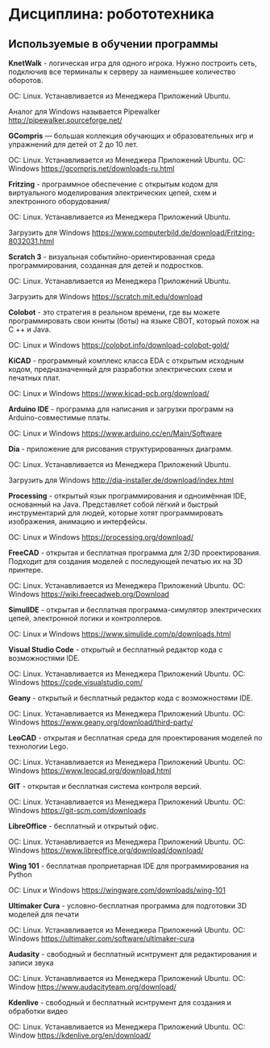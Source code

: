 # Дисциплина: робототехника

## Используемые в обучении программы

**KnetWalk** - логическая игра для одного игрока. Нужно построить сеть, подключив все терминалы к серверу за наименьшее количество оборотов. 

ОС: Linux. Устанавливается из Менеджера Приложений Ubuntu.

Аналог для Windows называется Pipewalker  http://pipewalker.sourceforge.net/


**GCompris** — большая коллекция обучающих и образовательных игр и упражнений для детей от 2 до 10 лет.

ОС: Linux. Устанавливается из Менеджера Приложений Ubuntu.
OС: Windows https://gcompris.net/downloads-ru.html



**Fritzing** - программное обеспечение с открытым кодом для виртуального моделирования электрических цепей, схем и электронного оборудования/

ОС: Linux. Устанавливается из Менеджера Приложений Ubuntu.

Загрузить для Windows https://www.computerbild.de/download/Fritzing-8032031.html



**Scratch 3** - визуальная событийно-ориентированная среда программирования, созданная для детей и подростков.

ОС: Linux. Устанавливается из Менеджера Приложений Ubuntu.

Загрузить для Windows https://scratch.mit.edu/download



**Colobot** - это стратегия в реальном времени, где вы можете программировать свои юниты (боты) на языке CBOT, который похож на C ++ и Java.

ОС: Linux и Windows https://colobot.info/download-colobot-gold/



**KiCAD** - программный комплекс класса EDA с открытым исходным кодом, предназначенный для разработки электрических схем и печатных плат.

ОС: Linux и Windows https://www.kicad-pcb.org/download/



**Arduino IDE** - программа для написания и загрузки программ на Arduino-совместимые платы.

ОС: Linux и Windows https://www.arduino.cc/en/Main/Software



**Dia** - приложение для рисования структурированных диаграмм.

ОС: Linux. Устанавливается из Менеджера Приложений Ubuntu.

Загрузить для Windows http://dia-installer.de/download/index.html



**Processing** - открытый язык программирования и одноимённая IDE, основанный на Java. Представляет собой лёгкий и быстрый инструментарий для людей, которые хотят программировать изображения, анимацию и интерфейсы.

ОС: Linux и Windows https://processing.org/download/



**FreeCAD** - открытая и бесплатная программа для 2/3D проектирования. Подходит для создания моделей с последующей печатью их на 3D принтере.

ОС: Linux. Устанавливается из Менеджера Приложений Ubuntu.
ОС: Windows https://wiki.freecadweb.org/Download



**SimulIDE** - открытая и бесплатная программа-симулятор электрических цепей, электронной логики и контроллеров.

ОС: Linux и Windows https://www.simulide.com/p/downloads.html



**Visual Studio Code** - открытый и бесплатный редактор кода с возможностями IDE.

ОС: Linux. Устанавливается из Менеджера Приложений Ubuntu.
ОС: Windows https://code.visualstudio.com/



**Geany** - открытый и бесплатный редактор кода с возможностями IDE.

ОС: Linux. Устанавливается из Менеджера Приложений Ubuntu.
ОС: Windows https://www.geany.org/download/third-party/



**LeoCAD** - открытая и бесплатная среда для проектирования моделей по технологии Lego.

ОС: Linux. Устанавливается из Менеджера Приложений Ubuntu.
ОС: Windows https://www.leocad.org/download.html



**GIT** - открытая и бесплатная система контроля версий.

ОС: Linux. Устанавливается из Менеджера Приложений Ubuntu.
ОС: Windows https://git-scm.com/downloads



**LibreOffice** - бесплатный и открытый офис.

ОС: Linux. Устанавливается из Менеджера Приложений Ubuntu.
ОС: Windows https://www.libreoffice.org/download/download/



**Wing 101** - бесплатная проприетарная IDE для программирования на Python

ОС: Linux и Windows https://wingware.com/downloads/wing-101

**Ultimaker Cura** - условно-бесплатная программа для подготовки 3D моделей для печати

ОС: Linux. Устанавливается из Менеджера Приложений Ubuntu.
ОС: Windows https://ultimaker.com/software/ultimaker-cura

**Audasity** - свободный и бесплатный иснтрумент для редактирования и записи звука

ОС: Linux. Устанавливается из Менеджера Приложений Ubuntu.
ОС: Window https://www.audacityteam.org/download/

**Kdenlive** -  свободный и бесплатный иснтрумент для создания и обработки видео

ОС: Linux. Устанавливается из Менеджера Приложений Ubuntu.
ОС: Window https://kdenlive.org/en/download/